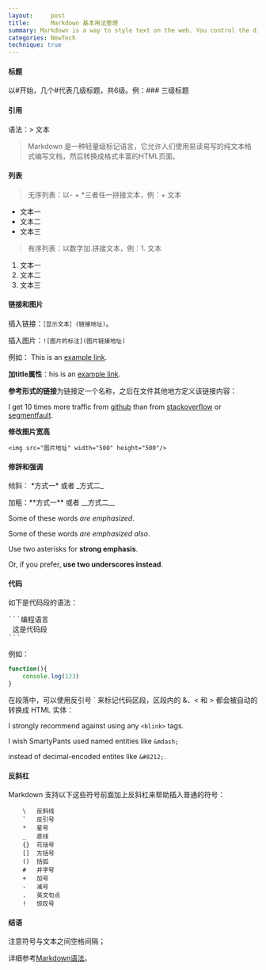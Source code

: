 ```yaml
---
layout:     post
title:      Markdown 基本用法整理
summary: Markdown is a way to style text on the web. You control the display of the document。
categories: NewTech
technique: true
---
```


#### 标题

以#开始，几个#代表几级标题，共6级。例：### 三级标题

#### 引用

语法：> 文本

> Markdown 是一种轻量级标记语言，它允许人们使用易读易写的纯文本格式编写文档，然后转换成格式丰富的HTML页面。

#### 列表

> 无序列表：以- + *三者任一拼接文本，例：+ 文本

- 文本一
- 文本二
- 文本三

> 有序列表：以数字加.拼接文本，例：1. 文本

1. 文本一
2. 文本二
3. 文本三

#### 链接和图片

插入链接：`［显示文本］(链接地址)`。

插入图片：`![图片的标注](图片链接地址)`

例如：
This is an [example link](http://example.com/).

**加title属性**：his is an [example link](http://example.com/ "With a Title").


**参考形式的链接**为链接定一个名称，之后在文件其他地方定义该链接内容：

I get 10 times more traffic from [github][1] than from
[stackoverflow][2] or [segmentfault][3].

[1]: https://github.com/ "github"
[2]: https://stackoverflow.com/ "stackoverflow"
[3]: https://segmentfault.com/ "segmentfault"

**修改图片宽高**

`<img src="图片地址" width="500" height="500"/>`


#### 修辞和强调

倾斜： \*方式一\*     或者    \_方式二\_

加粗：\*\*方式一\*\*    或者    \_\_方式二\_\_

Some of these words *are emphasized*.

Some of these words _are emphasized also_.

Use two asterisks for **strong emphasis**.

Or, if you prefer, __use two underscores instead__.

#### 代码

如下是代码段的语法：

<pre>
```编程语言
 这是代码段
```
</pre>

例如：

``` javascript
function(){
    console.log(123)
}
```

在段落中，可以使用反引号 ` 来标记代码区段，区段内的 &、< 和 > 都会被自动的转换成 HTML 实体：

I strongly recommend against using any `<blink>` tags.

I wish SmartyPants used named entities like `&mdash;`

instead of decimal-encoded entites like `&#8212;`.


#### 反斜杠

Markdown 支持以下这些符号前面加上反斜杠来帮助插入普通的符号：

```
    \   反斜线
    `   反引号
    *   星号
    _   底线
    {}  花括号
    []  方括号
    ()  括弧
    #   井字号
    +   加号
    -   减号
    .   英文句点
    !   惊叹号
```

<!-- #### 表格

**Markdown　Extra**　表格语法：

项目 | 价格
-------- | ---
iPhone | $560
iPad | $780
iMac | $1000

可以使用冒号来定义对齐方式：

| 项目 | 价格 | 数量 |
| :-------- | --------:| :--: |
| iPhone | 6000 元 | 5 |
| iPad | 3800 元 | 12 |
| iMac | 10000 元 | 234 | -->


#### 结语

注意符号与文本之间空格间隔；

详细参考[Markdown语法](http://wowubuntu.com/markdown/)。
